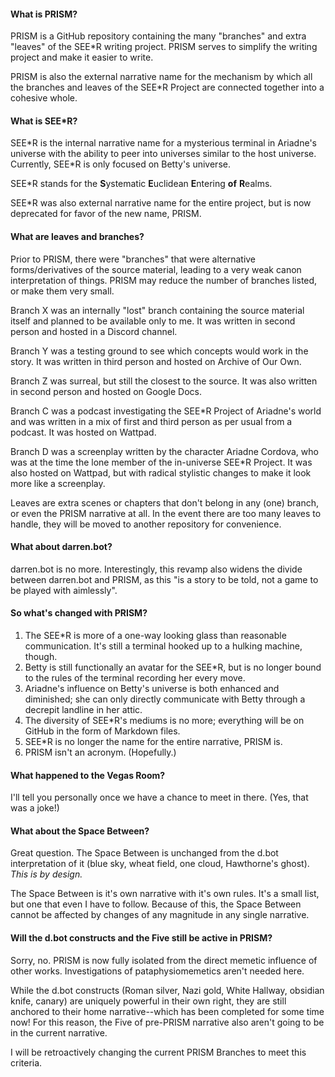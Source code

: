 #### What is PRISM?

PRISM is a GitHub repository containing the many "branches" and extra "leaves" of the SEE\*R writing project. PRISM serves to simplify the writing project and make it easier to write.

PRISM is also the external narrative name for the mechanism by which all the branches and leaves of the SEE\*R Project are connected together into a cohesive whole.

#### What is SEE\*R?

SEE\*R is the internal narrative name for a mysterious terminal in Ariadne's universe with the ability to peer into universes similar to the host universe. Currently, SEE\*R is only focused on Betty's universe.

SEE\*R stands for the **S**ystematic **E**uclidean **E**ntering **of** **R**ealms. 

SEE\*R was also external narrative name for the entire project, but is now deprecated for favor of the new name, PRISM.

#### What are leaves and branches?

Prior to PRISM, there were "branches" that were alternative forms/derivatives of the source material, leading to a very weak canon interpretation of things. PRISM may reduce the number of branches listed, or make them very small.

Branch X was an internally "lost" branch containing the source material itself and planned to be available only to me. It was written in second person and hosted in a Discord channel.

Branch Y was a testing ground to see which concepts would work in the story. It was written in third person and hosted on Archive of Our Own.

Branch Z was surreal, but still the closest to the source. It was also written in second person and hosted on Google Docs.

Branch C was a podcast investigating the SEE\*R Project of Ariadne's world and was written in a mix of first and third person as per usual from a podcast. It was hosted on Wattpad.

Branch D was a screenplay written by the character Ariadne Cordova, who was at the time the lone member of the in-universe SEE\*R Project. It was also hosted on Wattpad, but with radical stylistic changes to make it look more like a screenplay.

Leaves are extra scenes or chapters that don't belong in any (one) branch, or even the PRISM narrative at all. In the event there are too many leaves to handle, they will be moved to another repository for convenience.

#### What about darren.bot?

darren.bot is no more. Interestingly, this revamp also widens the divide between darren.bot and PRISM, as this "is a story to be told, not a game to be played with aimlessly".

#### So what's changed with PRISM?

1. The SEE\*R is more of a one-way looking glass than reasonable communication. It's still a terminal hooked up to a hulking machine, though.
2. Betty is still functionally an avatar for the SEE\*R, but is no longer bound to the rules of the terminal recording her every move.
3. Ariadne's influence on Betty's universe is both enhanced and diminished; she can only directly communicate with Betty through a decrepit landline in her attic.
4. The diversity of SEE\*R's mediums is no more; everything will be on GitHub in the form of Markdown files.
5. SEE\*R is no longer the name for the entire narrative, PRISM is.
6. PRISM isn't an acronym. (Hopefully.)

#### What happened to the Vegas Room?

I'll tell you personally once we have a chance to meet in there. (Yes, that was a joke!)

#### What about the Space Between?

Great question. The Space Between is unchanged from the d.bot interpretation of it (blue sky, wheat field, one cloud, Hawthorne's ghost). *This is by design.*

The Space Between is it's own narrative with it's own rules. It's a small list, but one that even I have to follow. Because of this, the Space Between cannot be affected by changes of any magnitude in any single narrative.

#### Will the d.bot constructs and the Five still be active in PRISM?

Sorry, no. PRISM is now fully isolated from the direct memetic influence of other works. Investigations of pataphysiomemetics aren't needed here.

While the d.bot constructs (Roman silver, Nazi gold, White Hallway, obsidian knife, canary) are uniquely powerful in their own right, they are still anchored to their home narrative--which has been completed for some time now! For this reason, the Five of pre-PRISM narrative also aren't going to be in the current narrative.

I will be retroactively changing the current PRISM Branches to meet this criteria.
